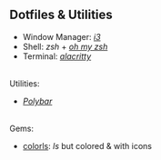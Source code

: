 Dotfiles & Utilities
--------------------

- Window Manager: [_i3_](https://i3wm.org/)
- Shell: _zsh_ + [_oh my zsh_](https://github.com/ohmyzsh/ohmyzsh)
- Terminal: [_alacritty_](https://github.com/alacritty/alacritty)

\
Utilities:
- [_Polybar_](https://github.com/polybar/polybar)

\
Gems:
- [colorls](https://github.com/athityakumar/colorls#installation): _ls_ but colored & with icons
